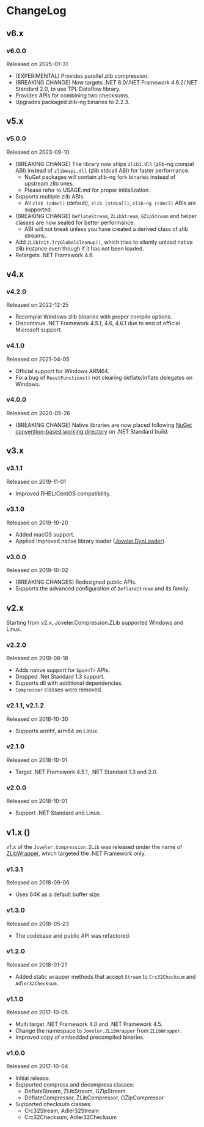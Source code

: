 # ChangeLog

## v6.x

### v6.0.0

Released on 2025-01-31

- (EXPERIMENTAL) Provides parallel zlib compression.
- (BREAKING CHANGE) Now targets .NET 8.0/.NET Framework 4.6.2/.NET Standard 2.0, to use TPL Dataflow library.
- Provides APIs for combining two checksums.
- Upgrades packaged zlib-ng binaries to 2.2.3.

## v5.x

### v5.0.0

Released on 2023-09-10

- (BREAKING CHANGE) The library now ships `zlib1.dll` (zlib-ng compat ABI) instead of `zlibwapi.dll` (zlib stdcall ABI) for faster performance.
    - NuGet packages will contain zlib-ng fork binaries instead of upstream zlib ones.
    - Please refer to USAGE.md for proper initialization.
- Supports multiple zlib ABIs.
    - All `zlib (cdecl)` (default), `zlib (stdcall)`, `zlib-ng (cdecl)` ABIs are supported.
- (BREAKING CHANGE) `DeflateStream`, `ZLibStream`, `GZipStream` and helper classes are now sealed for better performance.
    - ABI will not break unless you have created a derived class of zlib streams.
- Add `ZLibInit.TryGlobalCleanup()`, which tries to silently unload native zlib instance even though if it has not been loaded.
- Retargets .NET Framework 4.6.

## v4.x

### v4.2.0

Released on 2022-12-25

- Recompile Windows zlib binaries with proper compile options.
- Discontinue .NET Framework 4.5.1, 4.6, 4.6.1 due to end of official Microsoft support.

### v4.1.0

Released on 2021-04-05

- Official support for Windows ARM64.
- Fix a bug of `ResetFunctions()` not clearing deflate/inflate delegates on Windows.

### v4.0.0

Released on 2020-05-26

- (BREAKING CHANGE) Native libraries are now placed following [NuGet convention-based working directory](https://docs.microsoft.com/en-US/nuget/create-packages/creating-a-package#create-the-nuspec-file) on .NET Standard build.

## v3.x

### v3.1.1

Released on 2019-11-01

- Improved RHEL/CentOS compatibility.

### v3.1.0

Released on 2019-10-20

- Added macOS support.
- Applied improved native library loader ([Joveler.DynLoader](https://github.com/ied206/Joveler.DynLoader)).

### v3.0.0

Released on 2019-10-02

- (BREAKING CHANGES) Redesigned public APIs.
- Supports the advanced configuration of `DeflateStream` and its family.

## v2.x

Starting from v2.x, Joveler.Compression.ZLib supported Windows and Linux.

### v2.2.0

Released on 2019-08-18

- Adds native support for `Span<T>` APIs.
- Dropped .Net Standard 1.3 support.
- Supports dll with additional dependencies.
- `Compressor` classes were removed.

### v2.1.1, v2.1.2

Released on 2018-10-30

- Supports armhf, arm64 on Linux.

### v2.1.0

Released on 2018-10-01

- Target .NET Framework 4.5.1, .NET Standard 1.3 and 2.0.

### v2.0.0

Released on 2018-10-01

- Support .NET Standard and Linux.

## v1.x ()

v1.x of the `Joveler.Compression.ZLib` was released under the name of [ZLibWrapper](https://github.com/ied206/ZLibWrapper), which targeted the .NET Framework only.

### v1.3.1

Released on 2018-09-06

- Uses 64K as a default buffer size.

### v1.3.0

Released on 2018-05-23

- The codebase and public API was refactored.

### v1.2.0

Released on 2018-01-21

- Added static wrapper methods that accept `Stream` to `Crc32Checksum` and `Adler32Checksum`.

### v1.1.0

Released on 2017-10-05

- Multi target .NET Framework 4.0 and .NET Framework 4.5.
- Change the namespace to `Joveler.ZLibWrapper` from `ZLibWrapper`.
- Improved copy of embedded precompiled binaries.

### v1.0.0

Released on 2017-10-04

- Initial release.
- Supported compress and decompress classes:
    - DeflateStream, ZLibStream, GZipStream
    - DeflateCompressor, ZLibCompressor, GZipCompressor
- Supported checksum classes:
    - Crc32Stream, Adler32Stream
    - Crc32Checksum, Adler32Checksum
